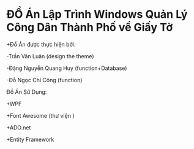 # ĐỒ Án Lập Trình Windows Quản Lý Công Dân Thành Phố về Giấy Tờ


+Đồ Án được thực hiện bởi:

-Trần Văn Luân (design the theme)


-Đặng Nguyễn Quang Huy (function+Database)


-Đỗ Ngọc Chí Công (function)


Đồ Án Sử Dụng:

+WPF

+Font Awesome (thư viện )

+ADO.net

+Entity Framework

